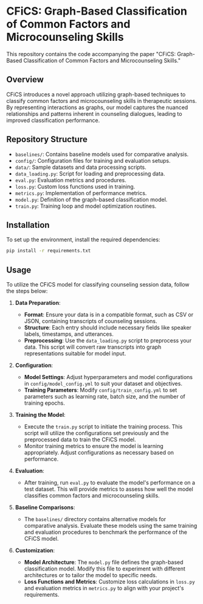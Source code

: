 # CFiCS: Graph-Based Classification of Common Factors and Microcounseling Skills

This repository contains the code accompanying the paper "CFiCS: Graph-Based Classification of Common Factors and Microcounseling Skills."

## Overview

CFiCS introduces a novel approach utilizing graph-based techniques to classify common factors and microcounseling skills in therapeutic sessions. By representing interactions as graphs, our model captures the nuanced relationships and patterns inherent in counseling dialogues, leading to improved classification performance.

## Repository Structure

- `baselines/`: Contains baseline models used for comparative analysis.
- `config/`: Configuration files for training and evaluation setups.
- `data/`: Sample datasets and data processing scripts.
- `data_loading.py`: Script for loading and preprocessing data.
- `eval.py`: Evaluation metrics and procedures.
- `loss.py`: Custom loss functions used in training.
- `metrics.py`: Implementation of performance metrics.
- `model.py`: Definition of the graph-based classification model.
- `train.py`: Training loop and model optimization routines.

## Installation

To set up the environment, install the required dependencies:

```bash
pip install -r requirements.txt
```

## Usage

To utilize the CFiCS model for classifying counseling session data, follow the steps below:

1. **Data Preparation**:
   - **Format**: Ensure your data is in a compatible format, such as CSV or JSON, containing transcripts of counseling sessions.
   - **Structure**: Each entry should include necessary fields like speaker labels, timestamps, and utterances.
   - **Preprocessing**: Use the `data_loading.py` script to preprocess your data. This script will convert raw transcripts into graph representations suitable for model input.

2. **Configuration**:
   - **Model Settings**: Adjust hyperparameters and model configurations in `config/model_config.yml` to suit your dataset and objectives.
   - **Training Parameters**: Modify `config/train_config.yml` to set parameters such as learning rate, batch size, and the number of training epochs.

3. **Training the Model**:
   - Execute the `train.py` script to initiate the training process. This script will utilize the configurations set previously and the preprocessed data to train the CFiCS model.
   - Monitor training metrics to ensure the model is learning appropriately. Adjust configurations as necessary based on performance.

4. **Evaluation**:
   - After training, run `eval.py` to evaluate the model's performance on a test dataset. This will provide metrics to assess how well the model classifies common factors and microcounseling skills.

5. **Baseline Comparisons**:
   - The `baselines/` directory contains alternative models for comparative analysis. Evaluate these models using the same training and evaluation procedures to benchmark the performance of the CFiCS model.

6. **Customization**:
   - **Model Architecture**: The `model.py` file defines the graph-based classification model. Modify this file to experiment with different architectures or to tailor the model to specific needs.
   - **Loss Functions and Metrics**: Customize loss calculations in `loss.py` and evaluation metrics in `metrics.py` to align with your project's requirements.

